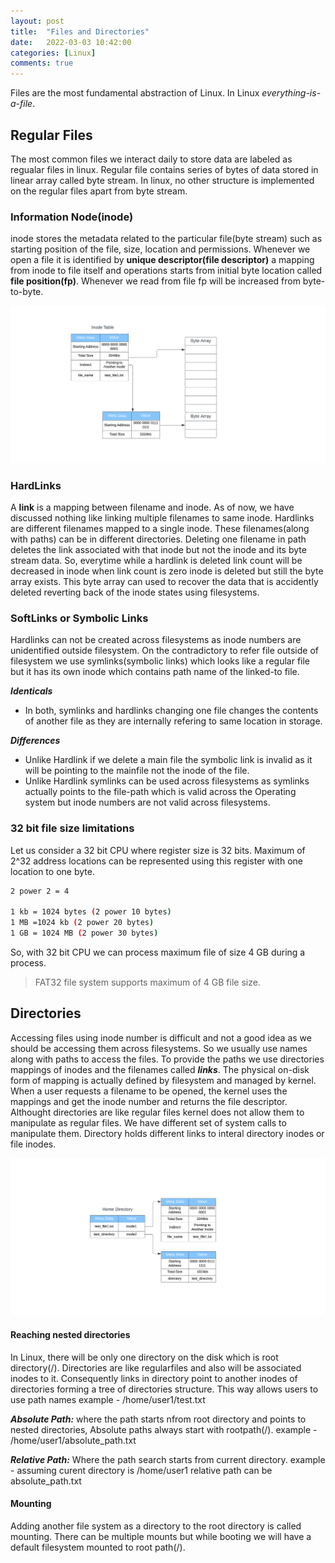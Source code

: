 ```yaml
---
layout: post
title:  "Files and Directories"
date:   2022-03-03 10:42:00
categories: [Linux]
comments: true
---
```


Files are the most fundamental abstraction of Linux. In Linux <i>everything-is-a-file</i>.

<!--more-->

## Regular Files

The most common files we interact daily to store data are labeled as regualar files in linux. Regular file contains series of bytes of data stored in linear array called byte stream. In linux, no other structure is implemented on the regular files apart from byte stream. 

### Information Node(inode)
 inode stores the metadata related to the particular file(byte stream) such as starting position of the file, size, location and permissions. Whenever we open a file it is identified by <b>unique descriptor(file descriptor)</b> a mapping from inode to file itself and operations starts from initial byte location called <b>file position(fp)</b>. Whenever we read from file fp will be increased from byte-to-byte.

![Inode Tables](/img/inode_tables.png)

### HardLinks

 A **link** is a mapping between filename and inode. As of now, we have discussed nothing like linking multiple filenames to same inode. Hardlinks are different filenames mapped to a single inode. These filenames(along with paths) can be in different directories. Deleting one filename in path deletes the link associated with that inode but not the inode and its byte stream data. So, everytime while a hardlink is deleted link count will be decreased in inode when link count is zero inode is deleted but still the byte array exists. This byte array can used to recover the data that is accidently deleted reverting back of the inode states using filesystems.

### SoftLinks or Symbolic Links

Hardlinks can not be created across filesystems as inode numbers are unidentified outside filesystem. On the contradictory to refer file outside of filesystem we use symlinks(symbolic links) which looks like a regular file but it has its own inode which contains path name of the linked-to file.

<b><i>Identicals</i></b>

- In both, symlinks and hardlinks changing one file changes the contents of another file as they are internally refering to same location in storage.

<b><i>Differences</i></b>

- Unlike Hardlink if we delete a main file the symbolic link is invalid as it will be pointing to the mainfile not the inode of the file.
- Unlike Hardlink symlinks can be used across filesystems as symlinks actually points to the file-path which is valid across the Operating system but inode numbers are not valid across filesystems.


### 32 bit file size limitations

Let us consider a 32 bit CPU where register size is 32 bits. Maximum of 2^32 address locations can be represented using this register with one location to one byte.

``` sh
2 power 2 = 4

1 kb = 1024 bytes (2 power 10 bytes)
1 MB =1024 kb (2 power 20 bytes)
1 GB = 1024 MB (2 power 30 bytes)
```
So, with 32 bit CPU we can process maximum file of size 4 GB during a process. 

> FAT32 file system supports maximum of 4 GB file size.


## Directories

Accessing files using inode number is difficult and not a good idea as we should be accessing them across filesystems. So we usually use names along with paths to access the files. To provide the paths we use directories mappings of inodes and the filenames called ***links***.  The physical on-disk form of mapping is actually defined by filesystem and managed by kernel. When a user requests a filename to be opened, the kernel uses the mappings and get the inode number and returns the file descriptor.
Althought directories are like regular files kernel does not allow them to manipulate as regular files. We have different set of system calls to manipulate them. Directory holds different links to interal directory inodes or file inodes.

![directory structure](/img/directory_file.png)

#### Reaching nested directories

In Linux, there will be only one directory on the disk which is root directory(/). Directories are like regularfiles and also will be associated inodes to it. Consequently links in directory point to another inodes of directories forming a tree of directories structure. This way allows users to use path names example - /home/user1/test.txt

<b><i>Absolute Path:</i></b> where the path starts nfrom root directory and points to nested directories, Absolute paths always start with rootpath(/). example - /home/user1/absolute_path.txt

<b><i>Relative Path:</i></b> Where the path search starts from current directory. example -  assuming curent directory is /home/user1 relative path can be absolute_path.txt

#### Mounting

Adding another file system as a directory to the root directory is called mounting. There can be multiple mounts but while booting we will have a default filesystem mounted to root path(/).